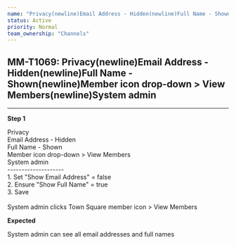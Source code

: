 ```yaml
---
name: "Privacy(newline)Email Address - Hidden(newline)Full Name - Shown(newline)Member icon drop-down > View Members(newline)System admin"
status: Active
priority: Normal
team_ownership: "Channels"
---
```


## MM-T1069: Privacy(newline)Email Address - Hidden(newline)Full Name - Shown(newline)Member icon drop-down > View Members(newline)System admin

---

**Step 1**

Privacy\
Email Address - Hidden\
Full Name - Shown\
Member icon drop-down > View Members\
System admin\
\--------------------\
1\. Set "Show Email Address" = false\
2\. Ensure "Show Full Name" = true\
3\. Save\
\
System admin clicks Town Square member icon > View Members

**Expected**

System admin can see all email addresses and full names
